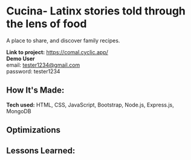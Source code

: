 

# Cucina- Latinx stories told through the lens of food
A place to share, and discover family recipes.

**Link to project:** https://comal.cyclic.app/ <br>
**Demo User** <br>
email: tester1234@gmail.com <br>
password: tester1234




## How It's Made:

**Tech used:** HTML, CSS, JavaScript, Bootstrap, Node.js, Express.js, MongoDB



## Optimizations


## Lessons Learned:




